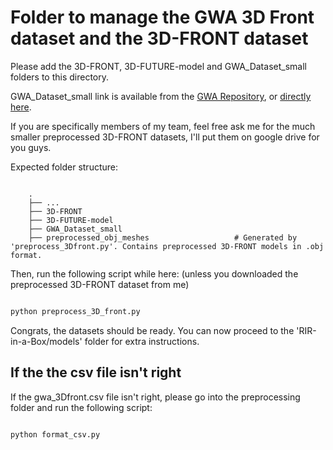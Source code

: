# Folder to manage the GWA 3D Front dataset and the 3D-FRONT dataset

Please add the 3D-FRONT, 3D-FUTURE-model and GWA_Dataset_small folders to this directory.

GWA_Dataset_small link is available from the  [GWA Repository](https://github.com/GAMMA-UMD/GWA/tree/master/download), or [directly here](https://obj.umiacs.umd.edu/gamma-datasets/GWA_Dataset_small.zip).

If you are specifically members of my team, feel free ask me for the much smaller preprocessed 3D-FRONT datasets, I'll put them on google drive for you guys.

Expected folder structure:

```text

    .
    ├── ...
    ├── 3D-FRONT
    ├── 3D-FUTURE-model
    ├── GWA_Dataset_small
    ├── preprocessed_obj_meshes                   # Generated by 'preprocess_3Dfront.py'. Contains preprocessed 3D-FRONT models in .obj format.

```

Then, run the following script while here: (unless you downloaded the preprocessed 3D-FRONT dataset from me)

```bash

python preprocess_3D_front.py

```

Congrats, the datasets should be ready.
You can now proceed to the 'RIR-in-a-Box/models' folder for extra instructions.

## If the the csv file isn't right

If the gwa_3Dfront.csv file isn't right, please go into the preprocessing folder and run the following script:

```bash

python format_csv.py

```
